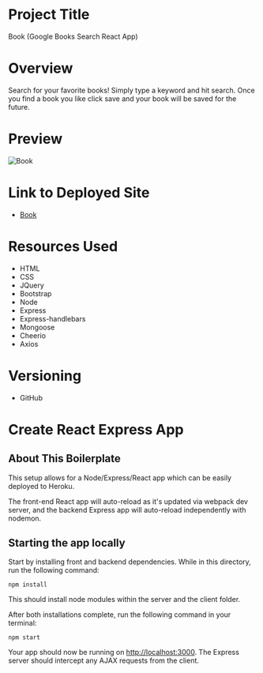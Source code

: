 # Project Title 
Book (Google Books Search React App)

# Overview
Search for your favorite books! Simply type a keyword and hit search. Once you find a book you like click save and your book will be saved for the future.

# Preview
![Book](client/public/img/images/search.png "Book")

# Link to Deployed Site
  * [Book](https://frozen-sea-29077.herokuapp.com/)
  
# Resources Used
  * HTML
  * CSS
  * JQuery
  * Bootstrap
  * Node
  * Express
  * Express-handlebars
  * Mongoose
  * Cheerio
  * Axios
  
# Versioning 
  * GitHub

# Create React Express App

## About This Boilerplate

This setup allows for a Node/Express/React app which can be easily deployed to Heroku.

The front-end React app will auto-reload as it's updated via webpack dev server, and the backend Express app will auto-reload independently with nodemon.

## Starting the app locally

Start by installing front and backend dependencies. While in this directory, run the following command:

```
npm install
```

This should install node modules within the server and the client folder.

After both installations complete, run the following command in your terminal:

```
npm start
```

Your app should now be running on <http://localhost:3000>. The Express server should intercept any AJAX requests from the client.
